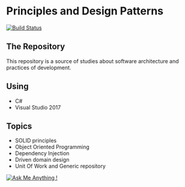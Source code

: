 # Principles and Design Patterns

[![Build Status](https://travis-ci.org/carsimoes/csharp_architecture.svg?branch=master)](https://travis-ci.org/carsimoes/csharp_architecture)


## The Repository

This repository is a source of studies about software architecture and practices of development.

## Using

- C#
- Visual Studio 2017

## Topics

- SOLID principles
- Object Oriented Programming
- Dependency Injection 
- Driven domain design
- Unit Of Work and Generic repository 


[![Ask Me Anything !](https://img.shields.io/badge/Ask%20me-anything-1abc9c.svg)](https://github.com/carsimoes/)
